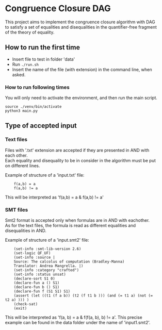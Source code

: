 # Congruence Closure DAG

This project aims to implement the congruence closure algorithm with DAG to satisfy a set of equalities and disequalities in the quantifier-free fragment of the theory of equality.

## How to run the first time

- Insert file to test in folder 'data'
- Run ```./run.sh```
- Insert the name of the file (with extension) in the command line, when asked.

### How to run following times

You will only need to activate the environment, and then run the main script.

```(bash)
source ./venv/bin/activate
python3 main.py
```

## Type of accepted input

### Text files

Files with '.txt' extension are accepted if they are presented in AND with each other.\
Each equality and disequality to be in consider in the algorithm must be put on different lines.

Example of structure of a 'input.txt' file:

```(txt)
    f(a,b) = a
    f(a,b) != a
```

This will be interpreted as 'f(a,b) = a & f(a,b) != a'

### SMT files

Smt2 format is accepted only when formulas are in AND with eachother.\
As for the text files, the formula is read as different equalities and disequalities in AND.

Example of structure of a 'input.smt2' file:

```(smt2)
    (set-info :smt-lib-version 2.6)
    (set-logic QF_UF)
    (set-info :source |
    Source: The calcolus of computation (Bradley-Manna) 
    Translator: Andrea Mangrella. |)
    (set-info :category "crafted")
    (set-info :status unsat)
    (declare-sort S1 0)
    (declare-fun a () S1)
    (declare-fun b () S1)
    (declare-fun f (S1 S1) S1)
    (assert (let ((t1 (f a b)) (t2 (f t1 b ))) (and (= t1 a) (not (= t2 a) ))) )
    (check-sat)
    (exit)
```

This will be interpreted as 'f(a, b) = a & f(f(a, b), b) != a'. This precise example can be found in the data folder under the name of 'input1.smt2'.
